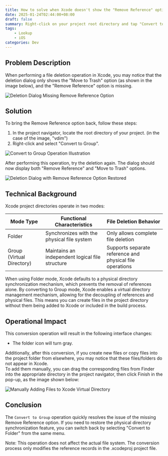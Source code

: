 ```yaml
---
title: How to solve when Xcode doesn't show the "Remove Reference" option when deleting files?
date: 2025-01-24T02:44:00+08:00
draft: false
summary: Right-click on your project root directory and tap "Convert to Group".
tags:
    - Lookup
    - iOS
categories: Dev
---
```


## Problem Description

When performing a file deletion operation in Xcode, you may notice that the deletion dialog only shows the "Move to Trash" option (as shown in the image below), and the "Remove Reference" option is missing.

![Deletion Dialog Missing Remove Reference Option](/img/no_remove_reference_option.png)

## Solution

To bring the Remove Reference option back, follow these steps:

1. In the project navigator, locate the root directory of your project. (in the case of the image, "vdim")
2. Right-click and select "Convert to Group".

![Convert to Group Operation Illustration](/img/convert_to_group.png)

After performing this operation, try the deletion again. The dialog should now display both "Remove Reference" and "Move to Trash" options.

![Deletion Dialog with Remove Reference Option Restored](/img/remove_reference_option_available.png)

## Technical Background

Xcode project directories operate in two modes:

| Mode Type         | Functional Characteristics                  | File Deletion Behavior               |
|-------------------|---------------------------------------------|--------------------------------------|
| Folder            | Synchronizes with the physical file system  | Only allows complete file deletion   |
| Group (Virtual Directory) | Maintains an independent logical file structure | Supports separate reference and physical file operations |

When using Folder mode, Xcode defaults to a physical directory synchronization mechanism, which prevents the removal of references alone. By converting to Group mode, Xcode enables a virtual directory management mechanism, allowing for the decoupling of references and physical files. This means you can create files in the project directory without them being added to Xcode or included in the build process.

## Operational Impact

This conversion operation will result in the following interface changes:
- The folder icon will turn gray.

Additionally, after this conversion, if you create new files or copy files into the project folder from elsewhere, you may notice that these files/folders do not appear in Xcode.  
To add them manually, you can drag the corresponding files from Finder into the appropriate directory in the project navigator, then click Finish in the pop-up, as the image shown below:

![Manually Adding Files to Xcode Virtual Directory](/img/Xcode-append-file-as-reference.png)

## Conclusion

The `Convert to Group` operation quickly resolves the issue of the missing Remove Reference option. If you need to restore the physical directory synchronization feature, you can switch back by selecting "Convert to Folder" from the same menu.

Note: This operation does not affect the actual file system. The conversion process only modifies the reference records in the .xcodeproj project file.